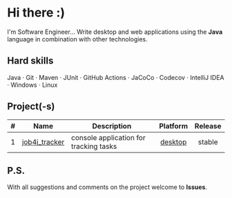 # Hi there :)

I'm Software Engineer... Write desktop and web applications using the **Java** language in combination with other technologies.

## Hard skills

Java &middot; Git &middot; Maven &middot; JUnit &middot; GitHub Actions &middot; JaCoCo &middot; Codecov &middot; IntelliJ IDEA &middot; Windows &middot; Linux

## Project(-s)

| # | Name | Description | Platform | Release |
|:-:| :--: | ----------- | :---: | :-----: |
| 1 | [job4j_tracker](https://github.com/jeikhan/job4j_tracker) | console application for tracking tasks | [desktop](https://github.com/jeikhan/job4j_tracker/releases) | stable |

## P.S.

With all suggestions and comments on the project welcome to **Issues**.





<!-- Technical information

&middot; JavaScript &middot; HTML &middot; CSS

Example badge with logo:
![](https://img.shields.io/badge/-Git-F05032?style=flat&logo=git&logoColor=white) 

`Windows` &bull;

-->
